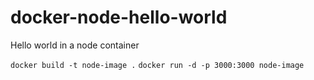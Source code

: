 # docker-node-hello-world
Hello world in a node container

`docker build -t node-image .`
`docker run -d -p 3000:3000 node-image`
